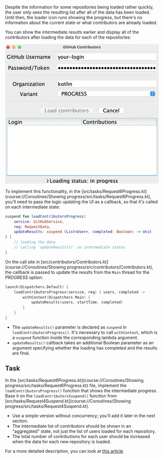 Despite the information for some repositories being loaded rather quickly, the user only sees the resulting list after all of
the data has been loaded. Until then, the loader icon runs showing the progress, but there's no information about the current
state or what contributors are already loaded.

You can show the intermediate results earlier and display all of the contributors after loading the data for each of the
repositories:

![Loading data](images/loading.gif)

To implement this functionality, in the [src/tasks/Request6Progress.kt](course://Coroutines/Showing progress/src/tasks/Request6Progress.kt), you'll need to pass the logic updating the UI
as a callback, so that it's called on each intermediate state:

```kotlin
suspend fun loadContributorsProgress(
    service: GitHubService,
    req: RequestData,
    updateResults: suspend (List<User>, completed: Boolean) -> Unit
) {
    // loading the data
    // calling `updateResults()` on intermediate states
}
```

On the call site in [src/contributors/Contributors.kt](course://Coroutines/Showing progress/src/contributors/Contributors.kt), the callback is passed to update the results from the `Main` thread for
the _PROGRESS_ option:

```kotlin
launch(Dispatchers.Default) {
    loadContributorsProgress(service, req) { users, completed ->
        withContext(Dispatchers.Main) {
            updateResults(users, startTime, completed)
        }
    }
}
```

* The `updateResults()` parameter is declared as `suspend` in `loadContributorsProgress()`. It's necessary to call
  `withContext`, which is a `suspend` function inside the corresponding lambda argument.
* `updateResults()` callback takes an additional Boolean parameter as an argument specifying whether the loading has
  completed and the results are final.

## Task

In the [src/tasks/Request6Progress.kt](course://Coroutines/Showing progress/src/tasks/Request6Progress.kt) file, implement the `loadContributorsProgress()` function that shows the intermediate
progress. Base it on the `loadContributorsSuspend()` function from [src/tasks/Request4Suspend.kt](course://Coroutines/Showing progress/src/tasks/Request4Suspend.kt).

* Use a simple version without concurrency; you'll add it later in the next section.
* The intermediate list of contributors should be shown in an "aggregated" state, not just the list of users loaded for
  each repository.
* The total number of contributions for each user should be increased when the data for each new
  repository is loaded.

For a more detailed description, you can look at [this article](https://kotlinlang.org/docs/coroutines-and-channels.html#showing-progress)